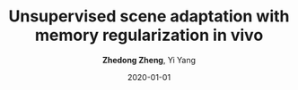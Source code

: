 ---
title: "Unsupervised scene adaptation with memory regularization in vivo"
collection: publications
permalink: /publication/2020-01-01-Unsupervised-scene-adaptation-with-memory-regularization-in-vivo
date: 2020-01-01
doi: 
venue: 'IJCAI'
paperurl: 'https://zdzheng.xyz/files/ijcai20.pdf'
code: 'https://github.com/layumi/Seg_Uncertainty'
author: '<strong>Zhedong Zheng</strong>,  Yi Yang'
citation: ' Zhedong Zheng,  Yi Yang, &quot;Unsupervised scene adaptation with memory regularization in vivo.&quot; IJCAI, 2020.'
pub_year: '2020'
bib: >
    @inproceedings{zheng2019unsupervised,<br>  
    author = "Zheng, Zhedong and Yang, Yi",<br>  
    title = "Unsupervised scene adaptation with memory regularization in vivo",<br>  
    booktitle = "IJCAI",<br>  
    code = "https://github.com/layumi/Seg\_Uncertainty",<br>  
    url = "https://zdzheng.xyz/files/ijcai20.pdf",<br>  
    year = "2020"
    }

---